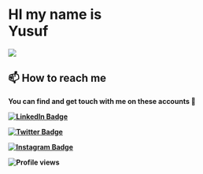 <!-- Hi -->
<!-- ![](https://github-readme-stats.vercel.app/api?username=akroms&show_icons=true&count_private=true) -->
# HI my name is <br> <b>Yusuf<b>

![](https://readme-typing-svg.herokuapp.com?font=Montserrat&color=coral&lines=I'm+a+Fullstack+Developer;Creative+IT+Specialist;)

## 📫 How to reach me

You can find and get touch with me on these accounts 👀

[![LinkedIn Badge](https://img.shields.io/badge/follow%20on%20linkedin-blue?style=for-the-badge&logo=linkedin)](https://www.linkedin.com/in/yusufbek-orzibekov-aba5021a7/)

[![Twitter Badge](https://img.shields.io/badge/follow%20on%20twitter-blue?style=for-the-badge&logo=twitter)](https://twitter.com/yusuf_orzibekov)
  
[![Instagram Badge](https://img.shields.io/badge/follow%Instagram-E4405F?style=for-the-badge&logo=instagram&logoColor=white)](https://www.instagram.com/yusuf_orzibekov/)

![Profile views](https://gpvc.arturio.dev/yusuforzibekov)
